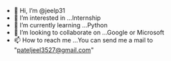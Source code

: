 - 👋 Hi, I’m @jeelp31
- 👀 I’m interested in ...Internship
- 🌱 I’m currently learning ...Python
- 💞️ I’m looking to collaborate on ...Google or Microsoft
- 📫 How to reach me ...You can send me a mail to "pateljeel3527@gmail.com"

<!---
jeelp31/jeelp31 is a ✨ special ✨ repository because its `README.md` (this file) appears on your GitHub profile.
You can click the Preview link to take a look at your changes.
--->
